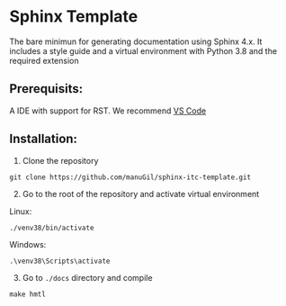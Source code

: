 # Sphinx Template
The bare minimun for generating documentation using Sphinx 4.x. It includes a style guide and a virtual environment with Python 3.8 and the required extension

## Prerequisits:

A IDE with support for RST. We recommend [VS Code](https://code.visualstudio.com/download)

## Installation:

1. Clone the repository

```
git clone https://github.com/manuGil/sphinx-itc-template.git
```

2. Go to the root of the repository and activate virtual environment

Linux:
```
./venv38/bin/activate
```

Windows:
```
.\venv38\Scripts\activate
```

3. Go to `./docs` directory and compile

```
make hmtl
```




